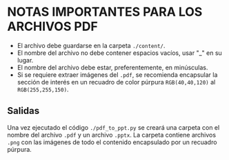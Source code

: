 # NOTAS IMPORTANTES PARA LOS ARCHIVOS PDF

- El archivo debe guardarse en la carpeta `./content/`.
- El nombre del archivo no debe contener espacios vacíos, usar "_" en su lugar.
- El nombre del archivo debe estar, preferentemente, en minúsculas.
- Si se requiere extraer imágenes del `.pdf`, se recomienda encapsular la sección de interés en un recuadro de color púrpura `RGB(40,40,120)` al `RGB(255,255,150)`.

## Salidas

Una vez ejecutado el código `./pdf_to_ppt.py` se creará una carpeta con el nombre del archivo `.pdf` y un archivo `.pptx`. La carpeta contiene archivos `.png` con las imágenes de todo el contenido encapsulado por un recuadro púrpura.
